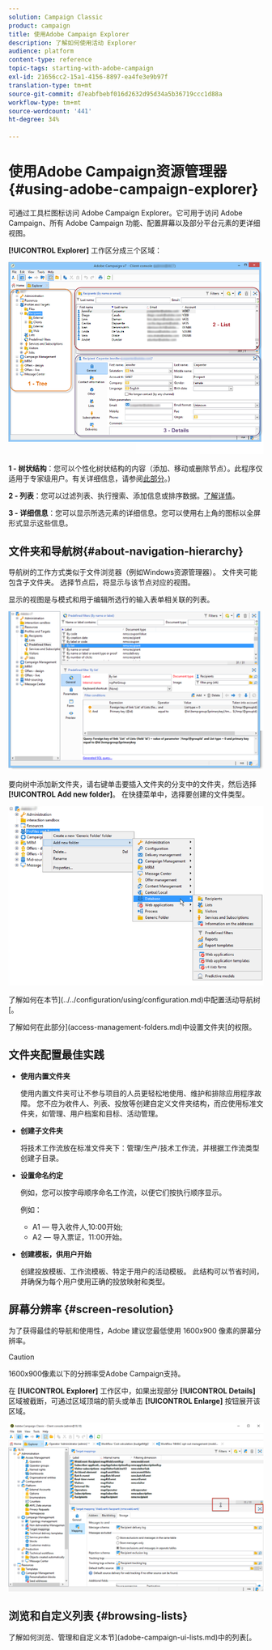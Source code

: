 ```yaml
---
solution: Campaign Classic
product: campaign
title: 使用Adobe Campaign Explorer
description: 了解如何使用活动 Explorer
audience: platform
content-type: reference
topic-tags: starting-with-adobe-campaign
exl-id: 21656cc2-15a1-4156-8897-ea4fe3e9b97f
translation-type: tm+mt
source-git-commit: d7eabfbebf016d2632d95d34a5b36719ccc1d88a
workflow-type: tm+mt
source-wordcount: '441'
ht-degree: 34%

---
```



# 使用Adobe Campaign资源管理器{#using-adobe-campaign-explorer}

可通过工具栏图标访问 Adobe Campaign Explorer。它可用于访问 Adobe Campaign、所有 Adobe Campaign 功能、配置屏幕以及部分平台元素的更详细视图。

**[!UICONTROL Explorer]** 工作区分成三个区域：

![](assets/s_ncs_user_navigation.png)

**1 - 树状结构**：您可以个性化树状结构的内容（添加、移动或删除节点）。此程序仅适用于专家级用户。有关详细信息，请参阅[此部分](#about-navigation-hierarchy)。)

**2 - 列表**：您可以过滤列表、执行搜索、添加信息或排序数据。[了解详情](adobe-campaign-ui-lists.md)。

**3 - 详细信息**：您可以显示所选元素的详细信息。您可以使用右上角的图标以全屏形式显示这些信息。

## 文件夹和导航树{#about-navigation-hierarchy}

导航树的工作方式类似于文件浏览器（例如Windows资源管理器）。 文件夹可能包含子文件夹。 选择节点后，将显示与该节点对应的视图。

显示的视图是与模式和用于编辑所选行的输入表单相关联的列表。

![](assets/d_ncs_integration_navigation.png)

要向树中添加新文件夹，请右键单击要插入文件夹的分支中的文件夹，然后选择&#x200B;**[!UICONTROL Add new folder]**。 在快捷菜单中，选择要创建的文件类型。

![](assets/d_ncs_integration_navigation_create.png)

了解如何在本节](../../configuration/using/configuration.md)中配置活动导航树[。

了解如何在此部分](access-management-folders.md)中设置文件夹[的权限。

## 文件夹配置最佳实践

* **使用内置文件夹**

   使用内置文件夹可让不参与项目的人员更轻松地使用、维护和排除应用程序故障。 您不应为收件人、列表、投放等创建自定义文件夹结构，而应使用标准文件夹，如管理、用户档案和目标、活动管理。

* **创建子文件夹**

   将技术工作流放在标准文件夹下：管理/生产/技术工作流，并根据工作流类型创建子目录。

* **设置命名约定**

   例如，您可以按字母顺序命名工作流，以便它们按执行顺序显示。

   例如：

   * A1 — 导入收件人,10:00开始;
   * A2 — 导入票证，11:00开始。

* **创建模板，供用户开始**

   创建投放模板、工作流模板、特定于用户的活动模板。 此结构可以节省时间，并确保为每个用户使用正确的投放映射和类型。

## 屏幕分辨率 {#screen-resolution}

为了获得最佳的导航和使用性，Adobe 建议您最低使用 1600x900 像素的屏幕分辨率。

>[!CAUTION]
>
>1600x900像素以下的分辨率受Adobe Campaign支持。

在 **[!UICONTROL Explorer]** 工作区中，如果出现部分 **[!UICONTROL Details]** 区域被截断，可通过区域顶端的箭头或单击 **[!UICONTROL Enlarge]** 按钮展开该区域。

![](assets/s_ncs_user_resolution.png)

## 浏览和自定义列表 {#browsing-lists}

了解如何浏览、管理和自定义本节](adobe-campaign-ui-lists.md)中的列表[。
